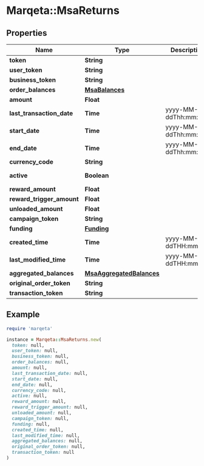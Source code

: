 # Marqeta::MsaReturns

## Properties

| Name | Type | Description | Notes |
| ---- | ---- | ----------- | ----- |
| **token** | **String** |  | [optional] |
| **user_token** | **String** |  | [optional] |
| **business_token** | **String** |  | [optional] |
| **order_balances** | [**MsaBalances**](MsaBalances.md) |  |  |
| **amount** | **Float** |  |  |
| **last_transaction_date** | **Time** | yyyy-MM-ddThh:mm:ssZ |  |
| **start_date** | **Time** | yyyy-MM-ddThh:mm:ssZ | [optional] |
| **end_date** | **Time** | yyyy-MM-ddThh:mm:ssZ | [optional] |
| **currency_code** | **String** |  |  |
| **active** | **Boolean** |  | [default to false] |
| **reward_amount** | **Float** |  |  |
| **reward_trigger_amount** | **Float** |  |  |
| **unloaded_amount** | **Float** |  | [optional] |
| **campaign_token** | **String** |  |  |
| **funding** | [**Funding**](Funding.md) |  |  |
| **created_time** | **Time** | yyyy-MM-ddTHH:mm:ssZ |  |
| **last_modified_time** | **Time** | yyyy-MM-ddTHH:mm:ssZ |  |
| **aggregated_balances** | [**MsaAggregatedBalances**](MsaAggregatedBalances.md) |  |  |
| **original_order_token** | **String** |  |  |
| **transaction_token** | **String** |  |  |

## Example

```ruby
require 'marqeta'

instance = Marqeta::MsaReturns.new(
  token: null,
  user_token: null,
  business_token: null,
  order_balances: null,
  amount: null,
  last_transaction_date: null,
  start_date: null,
  end_date: null,
  currency_code: null,
  active: null,
  reward_amount: null,
  reward_trigger_amount: null,
  unloaded_amount: null,
  campaign_token: null,
  funding: null,
  created_time: null,
  last_modified_time: null,
  aggregated_balances: null,
  original_order_token: null,
  transaction_token: null
)
```

